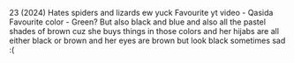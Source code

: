 23 (2024)
Hates spiders and lizards ew yuck
Favourite yt video - Qasida
Favourite color - Green? But also black and blue and also all the pastel shades of brown cuz she buys things in those colors and her hijabs are all either black or brown and her eyes are brown but look black sometimes sad  :(